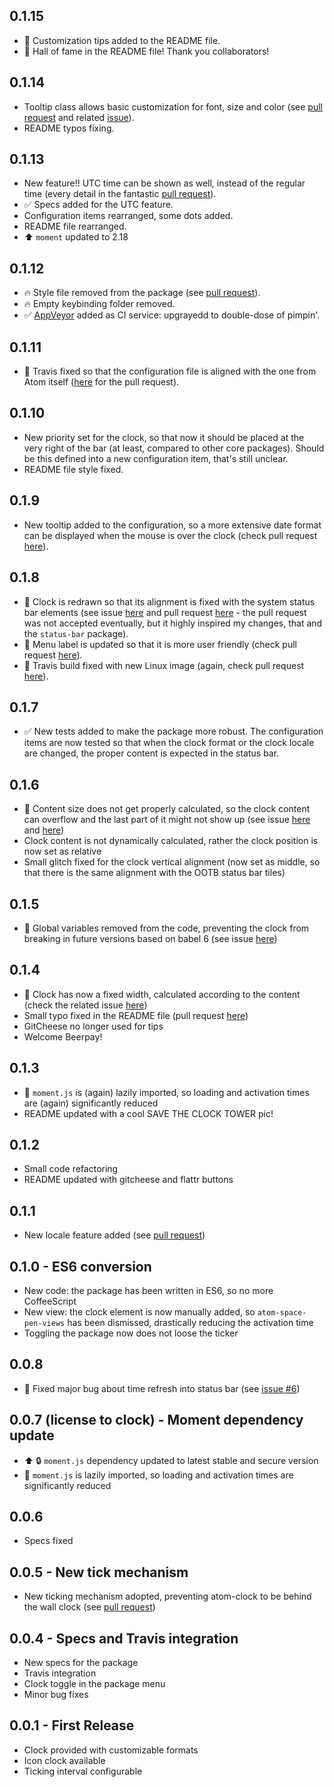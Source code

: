 ## 0.1.15
* :memo: Customization tips added to the README file.
* :crown: Hall of fame in the README file! Thank you collaborators!

## 0.1.14
* Tooltip class allows basic customization for font, size and color (see [pull request](https://github.com/b3by/atom-clock/pull/40) and related [issue](https://github.com/b3by/atom-clock/issues/35)).
* README typos fixing.

## 0.1.13
* New feature!! UTC time can be shown as well, instead of the regular time
(every detail in the fantastic [pull request](https://github.com/b3by/atom-clock/pull/38)).
* :white_check_mark: Specs added for the UTC feature.
* Configuration items rearranged, some dots added.
* README file rearranged.
* :arrow_up: `moment` updated to 2.18


## 0.1.12
* :fire: Style file removed from the package
  (see [pull request](https://github.com/b3by/atom-clock/pull/36)).
* :fire: Empty keybinding folder removed.
* :white_check_mark: [AppVeyor](https://ci.appveyor.com/project/b3by/atom-clock) added as CI
  service: upgrayedd to double-dose of pimpin'.

## 0.1.11
* :green_heart: Travis fixed so that the configuration file is aligned with the
  one from Atom itself ([here](https://github.com/b3by/atom-clock/pull/34) for the pull request).

## 0.1.10
* New priority set for the clock, so that now it should be placed at the very
right of the bar (at least, compared to other core packages). Should be this
defined into a new configuration item, that's still unclear.
* README file style fixed.

## 0.1.9
* New tooltip added to the configuration, so a more extensive date format can
be displayed when the mouse is over the clock (check pull
request [here](https://github.com/b3by/atom-clock/pull/29)).

## 0.1.8
* :bug: Clock is redrawn so that its alignment is fixed with the system status
bar elements (see issue [here](https://github.com/b3by/atom-clock/issues/27)
and pull request [here](https://github.com/b3by/atom-clock/pull/25) - the
pull request was not accepted eventually, but it highly inspired my changes,
that and the `status-bar` package).
* :bug: Menu label is updated so that it is more user friendly (check pull
  request [here](https://github.com/b3by/atom-clock/pull/28)).
* :green_heart: Travis build fixed with new Linux image (again, check pull
  request [here](https://github.com/b3by/atom-clock/pull/28)).

## 0.1.7
* :white_check_mark: New tests added to make the package more robust. The
configuration items are now tested so that when the clock format or the clock
locale are changed, the proper content is expected in the status bar.

## 0.1.6
* :bug: Content size does not get properly calculated, so the clock content can
overflow and the last part of it might not show up (see issue
[here](https://github.com/b3by/atom-clock/issues/20) and
[here](https://github.com/b3by/atom-clock/issues/21))
* Clock content is not dynamically calculated, rather the clock position
is now set as relative
* Small glitch fixed for the clock vertical alignment (now set as middle, so
that there is the same alignment with the OOTB status bar tiles)

## 0.1.5
* :bug: Global variables removed from the code, preventing the clock from
breaking in future versions based on babel 6 (see issue
  [here](https://github.com/b3by/atom-clock/issues/18))

## 0.1.4
* :bug: Clock has now a fixed width, calculated according to the content (check
the related issue [here](https://github.com/b3by/atom-clock/issues/16))
* Small typo fixed in the README file (pull request
[here](https://github.com/b3by/atom-clock/pull/14))
* GitCheese no longer used for tips
* Welcome Beerpay!

## 0.1.3
* :racehorse: `moment.js` is (again) lazily imported, so loading and activation
times are (again) significantly reduced
* README updated with a cool SAVE THE CLOCK TOWER pic!

## 0.1.2
* Small code refactoring
* README updated with gitcheese and flattr buttons

## 0.1.1
* New locale feature added (see
[pull request](https://github.com/b3by/atom-clock/pull/11))

## 0.1.0 - ES6 conversion
* New code: the package has been written in ES6, so no more CoffeeScript
* New view: the clock element is now manually added, so `atom-space-pen-views`
has been dismissed, drastically reducing the activation time
* Toggling the package now does not loose the ticker

## 0.0.8
* :bug: Fixed major bug about time refresh into status bar (see
[issue \#6](https://github.com/b3by/atom-clock/issues/6))

## 0.0.7 (license to clock) - Moment dependency update
* :arrow_up: :lock: `moment.js` dependency updated to latest stable and secure
version
* :racehorse: `moment.js` is lazily imported, so loading and activation times
are significantly reduced

## 0.0.6
* Specs fixed

## 0.0.5 - New tick mechanism
* New ticking mechanism adopted, preventing atom-clock to be behind the wall
clock (see [pull request](https://github.com/b3by/atom-clock/pull/4))

## 0.0.4 - Specs and Travis integration
* New specs for the package
* Travis integration
* Clock toggle in the package menu
* Minor bug fixes

## 0.0.1 - First Release
* Clock provided with customizable formats
* Icon clock available
* Ticking interval configurable
